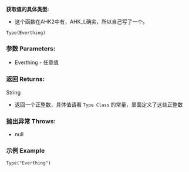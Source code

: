 **获取值的具体类型:**

- 这个函数在AHK2中有，AHK_L确实，所以自己写了一个。
  

```autohotkey
Type(Everthing)
```

### 参数 Parameters: 

- Everthing - 任意值

### 返回 Returns: 
String

- 返回一个正整数，具体值请看 `Type Class` 的常量，里面定义了这些正整数

### 抛出异常 Throws: 
- null
### 示例 Example
```autohotkey
Type("Everthing")
```